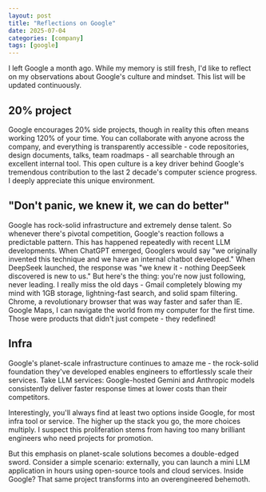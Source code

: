 ```yaml
---
layout: post
title: "Reflections on Google"
date: 2025-07-04
categories: [company]
tags: [google]
---
```


I left Google a month ago. While my memory is still fresh, I'd like to reflect on my observations about Google's culture and mindset. This list will be updated continuously.


## 20% project
Google encourages 20% side projects, though in reality this often means working 120% of your time. You can collaborate with anyone across the company, and everything is transparently accessible - code repositories, design documents, talks, team roadmaps - all searchable through an excellent internal tool. This open culture is a key driver behind Google's tremendous contribution to the last 2 decade's computer science progress. I deeply appreciate this unique environment.

## "Don't panic, we knew it, we can do better"
Google has rock-solid infrastructure and extremely dense talent. So whenever there's pivotal competition, Google's reaction follows a predictable pattern. This has happened repeatedly with recent LLM developments. When ChatGPT emerged, Googlers would say "we originally invented this technique and we have an internal chatbot developed." When DeepSeek launched, the response was "we knew it - nothing DeepSeek discovered is new to us." 
But here's the thing: you're now just following, never leading. I really miss the old days - Gmail completely blowing my mind with 1GB storage, lightning-fast search, and solid spam filtering. Chrome, a revolutionary browser that was way faster and safer than IE. Google Maps, I can navigate the world from my computer for the first time. Those were products that didn't just compete - they redefined!

## Infra

Google's planet-scale infrastructure continues to amaze me - the rock-solid foundation they've developed enables engineers to effortlessly scale their services. Take LLM services: Google-hosted Gemini and Anthropic models consistently deliver faster response times at lower costs than their competitors.

Interestingly, you'll always find at least two options inside Google, for most infra tool or service. The higher up the stack you go, the more choices multiply. I suspect this proliferation stems from having too many brilliant engineers who need projects for promotion.

But this emphasis on planet-scale solutions becomes a double-edged sword. Consider a simple scenario: externally, you can launch a mini LLM application in hours using open-source tools and cloud services. Inside Google? That same project transforms into an overengineered behemoth.